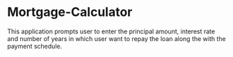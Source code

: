 # Mortgage-Calculator
This application prompts user to enter the principal amount, interest rate and number of years in which user want to repay the loan along the with the payment schedule.
